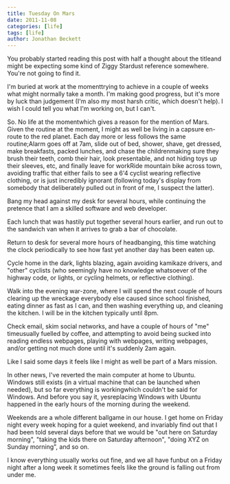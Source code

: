 ```yaml
---
title: Tuesday On Mars
date: 2011-11-08
categories: [life]
tags: [life]
author: Jonathan Beckett
---
```


You probably started reading this post with half a thought about the titleand might be expecting some kind of Ziggy Stardust reference somewhere. You're not going to find it.

I'm buried at work at the momenttrying to achieve in a couple of weeks what might normally take a month. I'm making good progress, but it's more by luck than judgement (I'm also my most harsh critic, which doesn't help). I wish I could tell you what I'm working on, but I can't.

So. No life at the momentwhich gives a reason for the mention of Mars. Given the routine at the moment, I might as well be living in a capsure en-route to the red planet. Each day more or less follows the same routine;Alarm goes off at 7am, slide out of bed, shower, shave, get dressed, make breakfasts, packed lunches, and chase the childrenmaking sure they brush their teeth, comb their hair, look presentable, and not hiding toys up their sleeves, etc, and finally leave for workRide mountain bike across town, avoiding traffic that either fails to see a 6'4 cyclist wearing reflective clothing, or is just incredibly ignorant (following today's display from somebody that deliberately pulled out in front of me, I suspect the latter).

Bang my head against my desk for several hours, while continuing the pretence that I am a skilled software and web developer.

Each lunch that was hastily put together several hours earlier, and run out to the sandwich van when it arrives to grab a bar of chocolate.

Return to desk for several more hours of headbanging, this time watching the clock periodically to see how fast yet another day has been eaten up.

Cycle home in the dark, lights blazing, again avoiding kamikaze drivers, and "other" cyclists (who seemingly have no knowledge whatsoever of the highway code, or lights, or cycling helmets, or reflective clothing).

Walk into the evening war-zone, where I will spend the next couple of hours clearing up the wreckage everybody else caused since school finished, eating dinner as fast as I can, and then washing everything up, and cleaning the kitchen. I will be in the kitchen typically until 8pm.

Check email, skim social networks, and have a couple of hours of "me" timeusually fuelled by coffee, and attempting to avoid being sucked into reading endless webpages, playing with webpages, writing webpages, and/or getting not much done until it's suddenly 2am again.

Like I said some days it feels like I might as well be part of a Mars mission.

In other news, I've reverted the main computer at home to Ubuntu. Windows still exists (in a virtual machine that can be launched when needed), but so far everything is workingwhich couldn't be said for Windows. And before you say it, yesreplacing Windows with Ubuntu happened in the early hours of the morning during the weekend.

Weekends are a whole different ballgame in our house. I get home on Friday night every week hoping for a quiet weekend, and invariably find out that I had been told several days before that we would be "out here on Saturday morning", "taking the kids there on Saturday afternoon", "doing XYZ on Sunday morning", and so on.

I know everything usually works out fine, and we all have funbut on a Friday night after a long week it sometimes feels like the ground is falling out from under me.